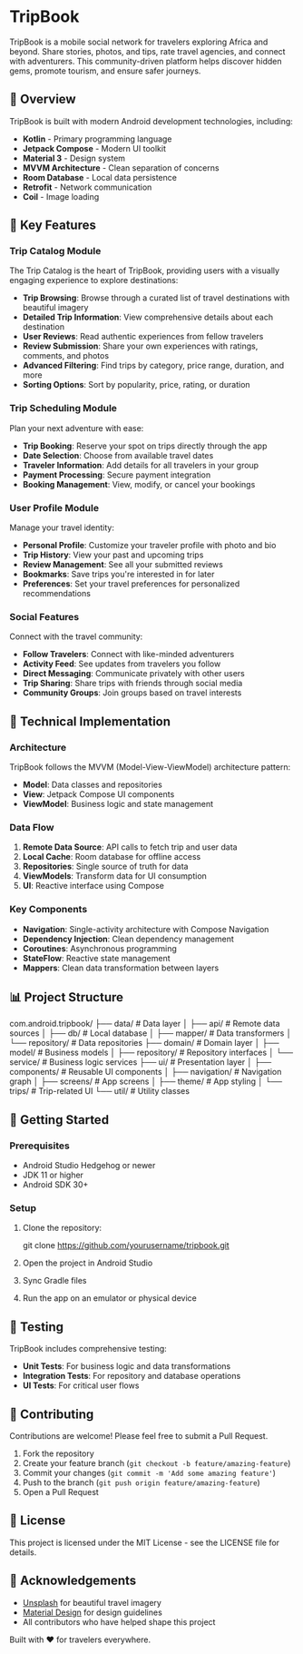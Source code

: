 
# TripBook

TripBook is a mobile social network for travelers exploring Africa and beyond. Share stories, photos, and tips, rate travel agencies, and connect with adventurers. This community-driven platform helps discover hidden gems, promote tourism, and ensure safer journeys.

## 📱 Overview

TripBook is built with modern Android development technologies, including:

- **Kotlin** - Primary programming language
- **Jetpack Compose** - Modern UI toolkit
- **Material 3** - Design system
- **MVVM Architecture** - Clean separation of concerns
- **Room Database** - Local data persistence
- **Retrofit** - Network communication
- **Coil** - Image loading

## 🌟 Key Features

### Trip Catalog Module

The Trip Catalog is the heart of TripBook, providing users with a visually engaging experience to explore destinations:

- **Trip Browsing**: Browse through a curated list of travel destinations with beautiful imagery
- **Detailed Trip Information**: View comprehensive details about each destination
- **User Reviews**: Read authentic experiences from fellow travelers
- **Review Submission**: Share your own experiences with ratings, comments, and photos
- **Advanced Filtering**: Find trips by category, price range, duration, and more
- **Sorting Options**: Sort by popularity, price, rating, or duration

### Trip Scheduling Module

Plan your next adventure with ease:

- **Trip Booking**: Reserve your spot on trips directly through the app
- **Date Selection**: Choose from available travel dates
- **Traveler Information**: Add details for all travelers in your group
- **Payment Processing**: Secure payment integration
- **Booking Management**: View, modify, or cancel your bookings

### User Profile Module

Manage your travel identity:

- **Personal Profile**: Customize your traveler profile with photo and bio
- **Trip History**: View your past and upcoming trips
- **Review Management**: See all your submitted reviews
- **Bookmarks**: Save trips you're interested in for later
- **Preferences**: Set your travel preferences for personalized recommendations

### Social Features

Connect with the travel community:

- **Follow Travelers**: Connect with like-minded adventurers
- **Activity Feed**: See updates from travelers you follow
- **Direct Messaging**: Communicate privately with other users
- **Trip Sharing**: Share trips with friends through social media
- **Community Groups**: Join groups based on travel interests

## 🔧 Technical Implementation

### Architecture

TripBook follows the MVVM (Model-View-ViewModel) architecture pattern:

- **Model**: Data classes and repositories
- **View**: Jetpack Compose UI components
- **ViewModel**: Business logic and state management

### Data Flow

1. **Remote Data Source**: API calls to fetch trip and user data
2. **Local Cache**: Room database for offline access
3. **Repositories**: Single source of truth for data
4. **ViewModels**: Transform data for UI consumption
5. **UI**: Reactive interface using Compose

### Key Components

- **Navigation**: Single-activity architecture with Compose Navigation
- **Dependency Injection**: Clean dependency management
- **Coroutines**: Asynchronous programming
- **StateFlow**: Reactive state management
- **Mappers**: Clean data transformation between layers

## 📊 Project Structure


com.android.tripbook/
├── data/                  # Data layer
│   ├── api/               # Remote data sources
│   ├── db/                # Local database
│   ├── mapper/            # Data transformers
│   └── repository/        # Data repositories
├── domain/                # Domain layer
│   ├── model/             # Business models
│   ├── repository/        # Repository interfaces
│   └── service/           # Business logic services
├── ui/                    # Presentation layer
│   ├── components/        # Reusable UI components
│   ├── navigation/        # Navigation graph
│   ├── screens/           # App screens
│   ├── theme/             # App styling
│   └── trips/             # Trip-related UI
└── util/                  # Utility classes


## 🚀 Getting Started

### Prerequisites

- Android Studio Hedgehog or newer
- JDK 11 or higher
- Android SDK 30+

### Setup

1. Clone the repository:
   
   git clone https://github.com/yourusername/tripbook.git
   

2. Open the project in Android Studio

3. Sync Gradle files

4. Run the app on an emulator or physical device

## 🧪 Testing

TripBook includes comprehensive testing:

- **Unit Tests**: For business logic and data transformations
- **Integration Tests**: For repository and database operations
- **UI Tests**: For critical user flows

## 📝 Contributing

Contributions are welcome! Please feel free to submit a Pull Request.

1. Fork the repository
2. Create your feature branch (`git checkout -b feature/amazing-feature`)
3. Commit your changes (`git commit -m 'Add some amazing feature'`)
4. Push to the branch (`git push origin feature/amazing-feature`)
5. Open a Pull Request

## 📄 License

This project is licensed under the MIT License - see the LICENSE file for details.

## 🙏 Acknowledgements

- [Unsplash](https://unsplash.com) for beautiful travel imagery
- [Material Design](https://material.io) for design guidelines
- All contributors who have helped shape this project

Built with ❤ for travelers everywhere.
